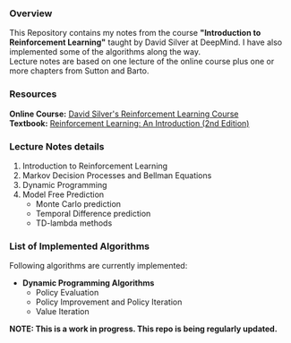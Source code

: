 ### Overview
This Repository contains my notes from the course **"Introduction to Reinforcement Learning"** taught by David Silver at DeepMind. I have also implemented some of the algorithms along the way.<br/>
Lecture notes are based on one lecture of the online course plus one or more chapters from Sutton and Barto.

### Resources
**Online Course:** [David Silver's Reinforcement Learning Course](https://www.davidsilver.uk/teaching/)<br/>
**Textbook:** [Reinforcement Learning: An Introduction (2nd Edition)](http://incompleteideas.net/book/RLbook2018.pdf)

### Lecture Notes details
1. Introduction to Reinforcement Learning
2. Markov Decision Processes and Bellman Equations
3. Dynamic Programming
4. Model Free Prediction
    - Monte Carlo prediction
    - Temporal Difference prediction
    - TD-lambda methods

### List of Implemented Algorithms
Following algorithms are currently implemented:

- **Dynamic Programming Algorithms**
  - Policy Evaluation
  - Policy Improvement and Policy Iteration
  - Value Iteration

**NOTE: This is a work in progress. This repo is being regularly updated.**
